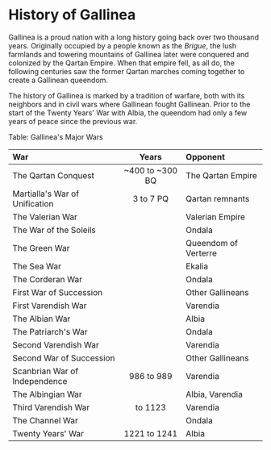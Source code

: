 # History of Gallinea 

Gallinea is a proud nation with a long history going back over two thousand years. Originally
occupied by a people known as the *Brigue*, the lush farmlands and towering mountains of
Gallinea later were conquered and colonized by the Qartan Empire. When that empire fell, as
all do, the following centuries saw the former Qartan marches coming together to create a
Gallinean queendom.

The history of Gallinea is marked by a tradition of warfare, both with its neighbors and in
civil wars where Gallinean fought Gallinean. Prior to the start of the Twenty Years' War with
Albia, the queendom had only a few years of peace since the previous war.

Table: Gallinea's Major Wars

| War                            | Years           | Opponent              |
| :----------------------------- | :-------------: | :-------------------- |
| The Qartan Conquest            | ~400 to ~300 BQ | The Qartan Empire     |
| Martialla's War of Unification | 3 to 7 PQ       | Qartan remnants       |
| The Valerian War               |                 | Valerian Empire       |
| The War of the Soleils         |                 | Ondala                |
| The Green War                  |                 | Queendom of Verterre  |
| The Sea War                    |                 | Ekalia                |
| The Corderan War               |                 | Ondala                |
| First War of Succession        |                 | Other Gallineans      |
| First Varendish War            |                 | Varendia              |
| The Albian War                 |                 | Albia                 |
| The Patriarch's War            |                 | Ondala                |
| Second Varendish War           |                 | Varendia              |
| Second War of Succession       |                 | Other Gallineans      |
| Scanbrian War of Independence  |  986 to 989     | Varendia              |
| The Albingian War              |                 | Albia, Varendia       |
| Third Varendish War            |      to 1123    | Varendia              |
| The Channel War                |                 | Ondala                |
| Twenty Years' War              | 1221 to 1241    | Albia                 |


